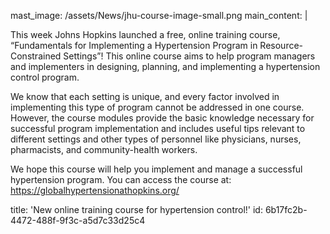 mast_image: /assets/News/jhu-course-image-small.png
main_content: |
  <p>This week Johns Hopkins launched a free, online training course, “Fundamentals for Implementing a Hypertension Program in Resource-Constrained Settings”! This online course aims to help program managers and implementers in designing, planning, and implementing a hypertension control program.
  </p>
  <p>We know that each setting is unique, and every factor involved in implementing this type of program cannot be addressed in one course. However, the course modules provide the basic knowledge necessary for successful program implementation and includes useful tips relevant to different settings and other types of personnel like physicians, nurses, pharmacists, and community-health workers.<br>
  </p>
  <p>We hope this course will help you implement and manage a successful hypertension program. You can access the course at: <a href="https://nam03.safelinks.protection.outlook.com/?url=https%3A%2F%2Fglobalhypertensionathopkins.org%2F&data=02%7C01%7Cdcazabon%40resolvetosavelives.org%7C1ec111b4a27c4cd3195008d7afcde3fa%7Cdcb8a8f481b349b79bc29cca6af0eebf%7C0%7C0%7C637171171155019806&sdata=hBunN%2F8P7RzM455veeDu4j0M%2Bu8vMebiJVAofPjy7eM%3D&reserved=0">https://globalhypertensionathopkins.org/</a>
  </p>
title: 'New online training course for hypertension control!'
id: 6b17fc2b-4472-488f-9f3c-a5d7c33d25c4
